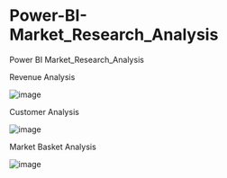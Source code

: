 # Power-BI-Market_Research_Analysis
Power BI Market_Research_Analysis

Revenue Analysis

![image](https://github.com/user-attachments/assets/133461f7-e4c1-40c5-8984-63c90bdb6861)

Customer Analysis

![image](https://github.com/user-attachments/assets/f342c483-f2d8-445e-a5ee-79d37a9a473c)

Market Basket Analysis

![image](https://github.com/user-attachments/assets/59261cc6-1198-45ba-8925-2752038da198)
